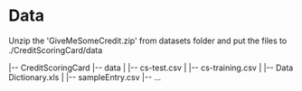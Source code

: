 # Data
Unzip the 'GiveMeSomeCredit.zip' from datasets folder and put the files to ./CreditScoringCard/data </p>
|-- CreditScoringCard
    |-- data
    |   |-- cs-test.csv
    |   |-- cs-training.csv
    |   |-- Data Dictionary.xls
    |   |-- sampleEntry.csv
    |-- ...